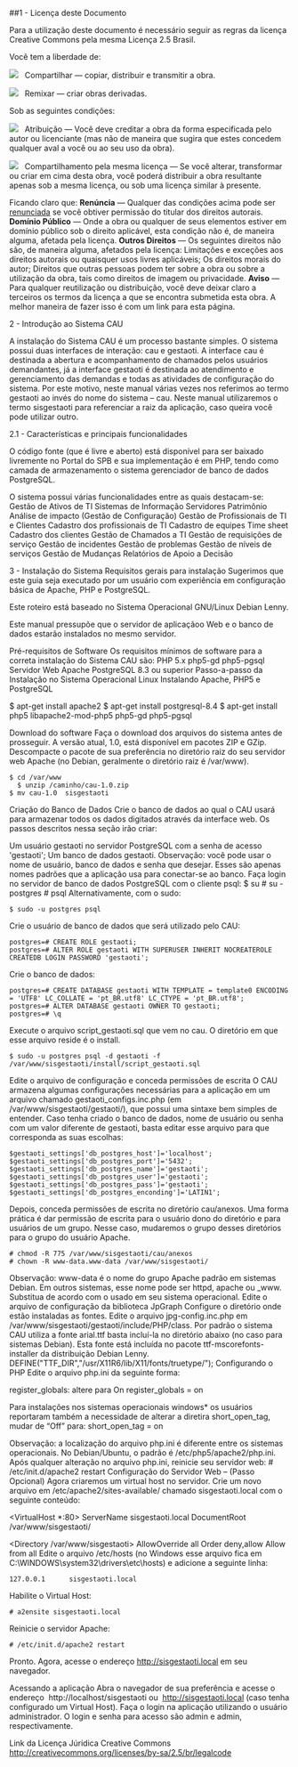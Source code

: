 ##1 - Licença deste Documento

Para a utilização deste documento é necessário seguir as regras da licença Creative Commons pela mesma Licença 2.5 Brasil.

Você tem a liberdade de:

![](https://raw.github.com/gabrielamayoli/CAU/master/imagens/1.png) &nbsp;  Compartilhar — copiar, distribuir e transmitir a obra.

![](https://raw.github.com/gabrielamayoli/CAU/master/imagens/2.png) &nbsp; Remixar — criar obras derivadas.

Sob as seguintes condições:

![](https://raw.github.com/gabrielamayoli/CAU/master/imagens/3.png) &nbsp; Atribuição — Você deve creditar a obra da forma especificada pelo autor ou licenciante (mas não de maneira que sugira que estes concedem qualquer aval a você ou ao seu uso da obra).

![](https://raw.github.com/gabrielamayoli/CAU/master/imagens/4.png) &nbsp; Compartilhamento pela mesma licença — Se você alterar, transformar ou criar em cima desta obra, você poderá distribuir a obra resultante apenas sob a mesma licença, ou sob uma licença similar à presente.

Ficando claro que: <b>Renúncia</b> — Qualquer das condições acima pode ser <u>renunciada</u> se você obtiver permissão do titular dos direitos autorais. 
<b>Domínio Público</b> — Onde a obra ou qualquer de seus elementos estiver em domínio público sob o direito aplicável, esta condição não é, de maneira alguma, afetada pela licença. 
<b>Outros Direitos</b> — Os seguintes direitos não são, de maneira alguma, afetados pela licença: 
Limitações e exceções aos direitos autorais ou quaisquer usos livres aplicáveis; 
Os direitos morais do autor; 
Direitos que outras pessoas podem ter sobre a obra ou sobre a utilização da obra, tais como direitos de imagem ou privacidade. 
<b>Aviso</b> — Para qualquer reutilização ou distribuição, você deve deixar claro a terceiros os termos da licença a que se encontra submetida esta obra. A melhor maneira de fazer isso é com um link para esta página. 


2 - Introdução ao Sistema CAU

A instalação do Sistema CAU é um processo bastante simples. O sistema possui duas interfaces de interação: cau e gestaoti. A interface cau é destinada a abertura e acompanhamento de chamados pelos usuários demandantes, já a interface gestaoti é destinada ao atendimento e gerenciamento das demandas e todas as atividades de configuração do sistema. Por este motivo, neste manual várias vezes nos referimos ao termo gestaoti ao invés do nome do sistema – cau. Neste manual utilizaremos o termo sisgestaoti para referenciar a raiz da aplicação, caso queira você pode utilizar outro. 

2.1 - Características e principais funcionalidades

O código fonte (que é livre e aberto) está disponível para ser baixado livremente no Portal do SPB e sua implementação é em PHP, tendo como camada de armazenamento o sistema gerenciador de banco de dados PostgreSQL. 

O sistema possui várias funcionalidades entre as quais destacam-se: 
Gestão de Ativos de TI
 Sistemas de Informação
 Servidores
 Patrimônio
 Análise de impacto (Gestão de Configuração)
Gestão de Profissionais de TI e Clientes
 Cadastro dos profissionais de TI
 Cadastro de equipes
 Time sheet
 Cadastro dos clientes
Gestão de Chamados a TI
 Gestão de requisições de serviço
 Gestão de incidentes
 Gestão de problemas
 Gestão de níveis de serviços
Gestão de Mudanças
Relatórios de Apoio a Decisão


3 - Instalação do Sistema
Requisitos gerais para instalação
Sugerimos que este guia seja executado por um usuário com experiência em configuração básica de Apache, PHP e PostgreSQL.

Este roteiro está baseado no Sistema Operacional GNU/Linux Debian Lenny.

Este manual pressupõe que o servidor de aplicaçãoo Web e o banco de dados estarão instalados no mesmo servidor.

Pré-requisitos de Software
Os requisitos mínimos de software para a correta instalação do Sistema CAU são:
PHP 5.x
php5-gd
php5-pgsql
Servidor Web Apache 
PostgreSQL 8.3 ou superior
Passo-a-passo da Instalação no Sistema Operacional Linux
Instalando Apache, PHP5 e PostgreSQL

$ apt-get install apache2
$ apt-get install postgresql-8.4
$ apt-get install php5 libapache2-mod-php5 php5-gd php5-pgsql
 
Download do software
Faça o download dos arquivos do sistema antes de prosseguir. A versão atual, 1.0, está disponível em pacotes ZIP e GZip. Descompacte o pacote de sua preferência no diretório raiz do seu servidor web Apache (no Debian, geralmente o diretório raiz é /var/www). 

	$ cd /var/www
      $ unzip /caminho/cau-1.0.zip
	$ mv cau-1.0  sisgestaoti
Criação do Banco de Dados
Crie o banco de dados ao qual o CAU usará para armazenar todos os dados digitados através da interface web. Os passos descritos nessa seção irão criar: 

Um usuário gestaoti no servidor PostgreSQL com a senha de acesso 'gestaoti'; 
Um banco de dados gestaoti. 
Observação: você pode usar o nome de usuário, banco de dados e senha que desejar. Esses são apenas nomes padrões que a aplicação usa para conectar-se ao banco. 
Faça login no servidor de banco de dados PostgreSQL com o cliente psql: 
	$ su
	# su - postgres
	# psql
Alternativamente, com o sudo: 

	$ sudo -u postgres psql

Crie o usuário de banco de dados que será utilizado pelo CAU: 

	postgres=# CREATE ROLE gestaoti;
	postgres=# ALTER ROLE gestaoti WITH SUPERUSER INHERIT NOCREATEROLE 		CREATEDB LOGIN PASSWORD 'gestaoti';
Crie o banco de dados: 

	postgres=# CREATE DATABASE gestaoti WITH TEMPLATE = template0 ENCODING = 'UTF8' LC_COLLATE = 'pt_BR.utf8' LC_CTYPE = 'pt_BR.utf8'; 
	postgres=# ALTER DATABASE gestaoti OWNER TO gestaoti;
	postgres=# \q
Execute o arquivo script_gestaoti.sql que vem no cau. O diretório em que esse arquivo reside é o install. 

	$ sudo -u postgres psql -d gestaoti -f /var/www/sisgestaoti/install/script_gestaoti.sql

Edite o arquivo de configuração e conceda permissões de escrita
O CAU armazena algumas configurações necessárias para a aplicação em um arquivo chamado gestaoti_configs.inc.php (em /var/www/sisgestaoti/gestaoti/), que possui uma sintaxe bem simples de entender. Caso tenha criado o banco de dados, nome de usuário ou senha com um valor diferente de gestaoti, basta editar esse arquivo para que corresponda as suas escolhas: 

	$gestaoti_settings['db_postgres_host']='localhost'; 
	$gestaoti_settings['db_postgres_port']='5432'; 
	$gestaoti_settings['db_postgres_name']='gestaoti'; 
	$gestaoti_settings['db_postgres_user']='gestaoti'; 
	$gestaoti_settings['db_postgres_pass']='gestaoti'; 
	$gestaoti_settings['db_postgres_enconding']='LATIN1';

Depois, conceda permissões de escrita no diretório cau/anexos. Uma forma prática é dar permissão de escrita para o usuário dono do diretório e para usuários de um grupo. Nesse caso, mudaremos o grupo desses diretórios para o grupo do usuário Apache. 

	# chmod -R 775 /var/www/sisgestaoti/cau/anexos
	# chown -R www-data.www-data /var/www/sisgestaoti/
Observação: www-data é o nome do grupo Apache padrão em sistemas Debian. Em outros sistemas, esse nome pode ser httpd, apache ou _www. Substitua de acordo com o usado em seu sistema operacional. 
Edite o arquivo de configuração da biblioteca JpGraph
Configure o diretório onde estão instaladas as fontes. Edite o arquivo jpg-config.inc.php em /var/www/sisgestaoti/gestaoti/include/PHP/class. Por padrão o sistema CAU utiliza a fonte arial.ttf basta incluí-la no diretório abaixo (no caso para sistemas Debian). Esta fonte está incluída no pacote ttf-mscorefonts-installer da distribuição Debian Lenny.
	DEFINE("TTF_DIR","/usr/X11R6/lib/X11/fonts/truetype/");
Configurando o PHP
Edite o arquivo php.ini da seguinte forma: 

register_globals: altere para On
	register_globals = on



Para instalações nos sistemas operacionais windows* os usuários reportaram  também a necessidade de alterar a diretira short_open_tag, mudar de “Off” para:
	short_open_tag = on

Observação: a localização do arquivo php.ini é diferente entre os sistemas operacionais. No Debian/Ubuntu, o padrão é /etc/php5/apache2/php.ini. 
Após qualquer alteração no arquivo php.ini, reinicie seu servidor web: 
	# /etc/init.d/apache2 restart
Configuração do Servidor Web – (Passo Opcional)
Agora criaremos um virtual host no servidor. Crie um novo arquivo em /etc/apache2/sites-available/ chamado sisgestaoti.local com o seguinte conteúdo:

<VirtualHost *:80>
  ServerName sisgestaoti.local
  DocumentRoot /var/www/sisgestaoti/

  <Directory /var/www/sisgestaoti>
    AllowOverride all
    Order deny,allow
    Allow from all
  </Directory>
</VirtualHost>
Edite o arquivo /etc/hosts (no Windows esse arquivo fica em C:\WINDOWS\system32\drivers\etc\hosts) e adicione a seguinte linha: 

	127.0.0.1      sisgestaoti.local

Habilite o Virtual Host: 

	# a2ensite sisgestaoti.local

Reinicie o servidor Apache: 

	# /etc/init.d/apache2 restart

Pronto. Agora, acesse o endereço http://sisgestaoti.local em seu navegador. 

Acessando  a aplicação
Abra o navegador de sua preferência e acesse o endereço  http://localhost/sisgestaoti ou  http://sisgestaoti.local (caso tenha configurado um Virtual Host). Faça o login na aplicação utilizando o usuário administrador. O login e senha para acesso são admin e admin, respectivamente. 


Link da Licença Júridica Creative Commons
http://creativecommons.org/licenses/by-sa/2.5/br/legalcode
